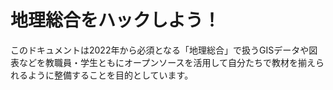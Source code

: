 # 地理総合をハックしよう！

このドキュメントは2022年から必須となる「地理総合」で扱うGISデータや図表などを教職員・学生ともにオープンソースを活用して自分たちで教材を揃えられるように整備することを目的としています。



